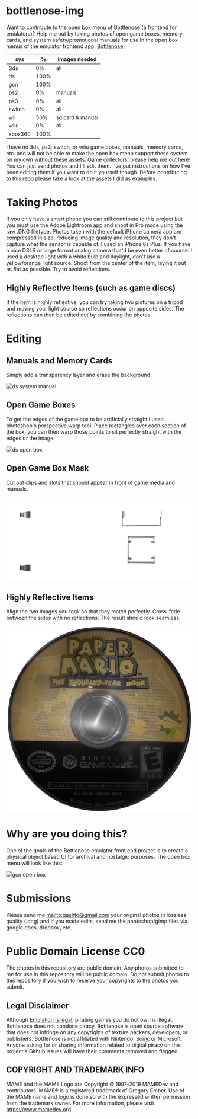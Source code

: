 # bottlenose-img

Want to contribute to the open box menu of Bottlenose (a frontend for emulators)?  Help me out by taking photos of open game boxes, memory cards, and system safety/promotional manuals for use in the open box menus of the emulator frontend app, [Bottlenose](https://github.com/quinton-ashley/bottlenose).

| sys     | %    | images needed     |
| ------- | ---- | ----------------- |
| 3ds     | 0%   | all               |
| ds      | 100% |                   |
| gcn     | 100% |                   |
| ps2     | 0%   | manuals           |
| ps3     | 0%   | all               |
| switch  | 0%   | all               |
| wii     | 50%  | sd card & manual  |
| wiiu    | 0%   | all               |
| xbox360 | 100% |                   |

I have no 3ds, ps3, switch, or wiiu game boxes, manuals, memory cards, etc. and will not be able to make the open box menu support these system on my own without these assets.  Game collectors, please help me out here!  You can just send photos and I'll edit them.  I've put instructions on how I've been editing them if you want to do it yourself though. Before contributing to this repo please take a look at the assets I did as examples.

# Taking Photos

If you only have a smart phone you can still contribute to this project but you must use the Adobe Lightroom app and shoot in Pro mode using the raw .DNG filetype.  Photos taken with the default iPhone camera app are compressed in size, reducing image quality and resolution, they don't capture what the sensor is capable of.  I used an iPhone 6s Plus.  If you have a nice DSLR or large format analog camera that'd be even better of course.  I used a desktop light with a white bulb and daylight, don't use a yellow/orange light source.  Shoot from the center of the item, laying it out as flat as possible.  Try to avoid reflections.

## Highly Reflective Items (such as game discs)

If the item is highly reflective, you can try taking two pictures on a tripod and moving your light source so reflections occur on opposite sides.  The reflections can then be edited out by combining the photos.

# Editing

## Manuals and Memory Cards

Simply add a transparency layer and erase the background.

![ds system manual](https://raw.githubusercontent.com/quinton-ashley/bottlenose-img/master/ds/_TEMPLATE/img/manual0.png)

## Open Game Boxes

To get the edges of the game box to be artificially straight I used photoshop's perspective warp tool.  Place rectangles over each section of the box, you can then warp those points to sit perfectly straight with the edges of the image.

![ds open box](https://raw.githubusercontent.com/quinton-ashley/bottlenose-img/master/ds/_TEMPLATE/img/boxOpen.png)

## Open Game Box Mask

Cut out clips and slots that should appear in front of game media and manuals.

![ds open box mask](https://raw.githubusercontent.com/quinton-ashley/bottlenose-img/master/ds/_TEMPLATE/img/boxOpenMask.png)

## Highly Reflective Items

Align the two images you took so that they match perfectly.  Cross-fade between the sides with no reflections.  The result should look seamless.

![ttyd disc](https://raw.githubusercontent.com/quinton-ashley/bottlenose-gcn/master/gcn/G8ME01/img/disc.png)

# Why are you doing this?

One of the goals of the Bottlenose emulator front end project is to create a physical object based UI for archival and nostalgic purposes.  The open box menu will look like this:

![gcn open box](https://raw.githubusercontent.com/quinton-ashley/bottlenose-screenshots/master/gcn_open_box.png)

# Submissions

Please send me <mailto:qashto@gmail.com> your original photos in lossless quality (.dng) and if you made edits, send me the photoshop/gimp files via google docs, dropbox, etc.

# Public Domain License CC0

The photos in this repository are public domain.  Any photos submitted to me for use in this repository will be public domain.  Do not submit photos to this repository if you wish to reserve your copyrights to the photos you submit.

## Legal Disclaimer

Although [Emulation is legal](https://en.wikipedia.org/wiki/Bleem!), pirating games you do not own is illegal.  Bottlenose does not condone piracy.  Bottlenose is open source software that does not infringe on any copyrights of texture packers, developers, or publishers.  Bottlenose is not affiliated with Nintendo, Sony, or Microsoft.  Anyone asking for or sharing information related to digital piracy on this project's Github issues will have their comments removed and flagged.

## COPYRIGHT AND TRADEMARK INFO

MAME and the MAME Logo are Copyright © 1997-2019 MAMEDev and contributors. MAME® is a registered trademark of Gregory Ember. Use of the MAME name and logo is done so with the expressed written permission from the trademark owner. For more information, please visit <https://www.mamedev.org>.
